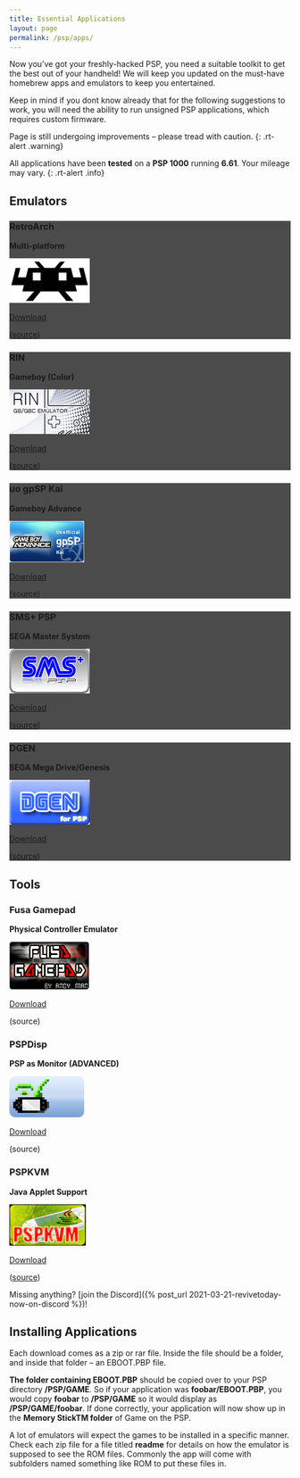 ```yaml
---
title: Essential Applications
layout: page
permalink: /psp/apps/
---
```


Now you’ve got your freshly-hacked PSP, you need a suitable toolkit to get the best out of your handheld! We will keep you updated on the must-have homebrew apps and emulators to keep you entertained.

Keep in mind if you dont know already that for the following suggestions to work, you will need the ability to run unsigned PSP applications, which requires custom firmware.

Page is still undergoing improvements – please tread with caution.
{: .rt-alert .warning}

All applications have been **tested** on a **PSP 1000** running **6.61**. Your mileage may vary.
{: .rt-alert .info}

## Emulators

<div class="container text-center rt-psp-apps">
	<div class="row g-2 pb-2 align-items-start">
		<div class="col">
			<div class="picto p-3" style="background-image:linear-gradient(rgba(0, 0, 0, 0.7), rgba(0, 0, 0, 0.7)),url('/assets/img/psp-retroarch-bg.webp')">
				<h3>RetroArch</h3>
				<p><strong>Multi-platform</strong></p>
				<img src="/assets/img/psp-retroarch-logo.webp">
				<div>
					<p class="rt-button"><a href="http://buildbot.libretro.com/stable/1.9.5/playstation/psp/RetroArch.7z">Download</a></p>
				</div>
				<p>(<a href="https://www.retroarch.com/?page=platforms">source</a>)</p>
			</div>
		</div>
		<div class="col">
			<div class="picto p-3" style="background-image:linear-gradient(rgba(0, 0, 0, 0.7), rgba(0, 0, 0, 0.7)),url('/assets/img/psp-rin-bg.webp')">
				<h3>RIN</h3>
				<p><strong>Gameboy (Color)</strong></p>
				<img src="/assets/img/psp-rin-logo.webp">
				<div>
					<p class="rt-button"><a href="https://github.com/mbarczak/psp_rin/releases/download/v2.0/RIN_1_32_RM_v2_0.zip">Download</a></p>
				</div>
				<p>(<a href="https://github.com/mbarczak/psp_rin">source</a>)</p>
			</div>
		</div>
		<div class="col">
			<div class="picto p-3" style="background-image:linear-gradient(rgba(0, 0, 0, 0.7), rgba(0, 0, 0, 0.7)),url('/assets/img/psp-gpsp-bg.webp')">
				<h3>uo gpSP Kai</h3>
				<p><strong>Gameboy Advance</strong></p>
				<img src="/assets/img/psp-gpsp-logo.webp">
				<div>
					<p class="rt-button"><a href="https://drive.google.com/file/d/1MD35KyTs8OUjqLH7NLGrPPgi4CC4zQdl/view?usp=sharing">Download</a></p>
				</div>
				<p>(<span class="text-muted">source</span>)</p>
			</div>
		</div>
	</div>
	<div class="row g-2 pb-2 align-items-start">
		<div class="col">
			<div class="picto p-3" style="background-image:linear-gradient(rgba(0, 0, 0, 0.7), rgba(0, 0, 0, 0.7)),url('/assets/img/psp-sms-bg.webp')">
				<h3>SMS+ PSP</h3>
				<p><strong>SEGA Master System</strong></p>
				<img src="/assets/img/psp-sms-logo.webp">
				<div>
					<p class="rt-button"><a href="https://drive.google.com/file/d/1kGHvGITbTEVzdVyLCZq2izFKsq-IIuy1/view?usp=sharing">Download</a></p>
				</div>
				<p>(<a href="http://psp.akop.org/smsplus.htm">source</a>)</p>
			</div>
		</div>
		<div class="col">
			<div class="picto p-3" style="background-image:linear-gradient(rgba(0, 0, 0, 0.7), rgba(0, 0, 0, 0.7)),url('/assets/img/psp-dgen-logo.webp')">
				<h3>DGEN</h3>
				<p><strong>SEGA Mega Drive/Genesis</strong></p>
				<img src="/assets/img/psp-dgen-logo.webp">
				<div>
					<p class="rt-button"><a href="https://drive.google.com/file/d/1Fo4-k9szJLp5SRppvGEDdjISE3abv76_/view?usp=sharing">Download</a></p>
				</div>
				<p>(<a href="http://dgen.sourceforge.net/">source</a>)</p>
			</div>
		</div>
		<div class="col"></div>
	</div>
</div>

## Tools

<div class="container text-center">
	<div class="row align-items-start">
		<div class="col">
			<h3>Fusa Gamepad</h3>
			<p><strong>Physical Controller Emulator</strong></p>
			<img src="/assets/img/psp-fusa-logo.webp">
			<div>
				<p class="rt-button"><a href="https://drive.google.com/file/d/1W3Rys7gK92PMRDJ9mnvyExLwHWIh2t11/view?usp=sharing">Download</a></p>
			</div>
			<p>(<span class="text-muted">source</span>)</p>
		</div>
		<div class="col">
			<h3>PSPDisp</h3>
			<p><strong>PSP as Monitor (ADVANCED)</strong></p>
			<img src="/assets/img/psp-pspdisp-logo.webp">
			<div>
				<p class="rt-button"><a href="https://drive.google.com/file/d/1YuXvSKT7Ph_73QJfel50gWG_YD7wjvT5/view?usp=sharing">Download</a></p>
			</div>
			<p>(<span class="text-muted">source</span>)</p>
		</div>
		<div class="col">
			<h3>PSPKVM</h3>
			<p><strong>Java Applet Support</strong></p>
			<img src="/assets/img/psp-kvm-logo.webp">
			<div>
				<p class="rt-button"><a href="https://sourceforge.net/projects/pspkvm/files/pspkvm/v0.5.5/Release/pspkvm-bin-0.5.5-fr-cfw-allinone.zip/download">Download</a></p>
			</div>
			<p>(<a href="https://sourceforge.net/projects/pspkvm/files/pspkvm/v0.5.5/Release/">source</a>)</p>
		</div>
	</div>
</div>

Missing anything? [join the Discord]({% post_url 2021-03-21-revivetoday-now-on-discord %})!

## Installing Applications

Each download comes as a zip or rar file. Inside the file should be a folder, and inside that folder – an EBOOT.PBP file.

**The folder containing EBOOT.PBP** should be copied over to your PSP directory **/PSP/GAME**. So if your application was **foobar/EBOOT.PBP**, you would copy **foobar** to **/PSP/GAME** so it would display as **/PSP/GAME/foobar**. If done correctly, your application will now show up in the **Memory StickTM folder** of Game on the PSP.

A lot of emulators will expect the games to be installed in a specific manner. Check each zip file for a file titled **readme** for details on how the emulator is supposed to see the ROM files. Commonly the app will come with subfolders named something like ROM to put these files in.
